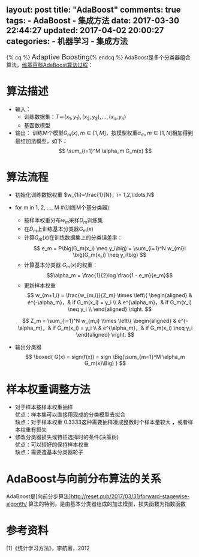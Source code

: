 layout: post
title: "AdaBoost"
comments: true
tags:
	- AdaBoost
	- 集成方法
date:  2017-03-30 22:44:27
updated: 2017-04-02 20:00:27
categories:
    - 机器学习
    - 集成方法
---

{% cq %} <font size=4>Adaptive Boosting</font>{% endcq %}
AdaBoost是多个分类器组合算法，[维基百科AdaBoost算法过程](https://zh.wikipedia.org/wiki/AdaBoost)：

<!-- more -->

# 算法描述
+ 输入：
	- 训练数据集：$T＝{(x_1, y_1), (x_2, y_2), \ldots, (x_n, y_n)}$
	- 基函数模型
+ 输出：
	训练M个模型$G_m(x), m \in [1, M]$，按模型权重$\alpha_m, m \in [1, N]$相加得到最红加法模型，如下：
	$$
	\sum_{i=1}^M \alpha_m G_m(x)
	$$

# 算法流程
* 初始化训练数据权重 $w_{1i}=\frac{1}{N}，i= 1,2,\ldots,N$
* for m in 1, 2, $\ldots$, M  #(训练M个基分类器):
	- 按样本权重分布$w_{m}$采样$D_m$训练集
	- 在$D_m$上训练基本分类器$G_m(x)$
	- 计算$G_m(x)$在训练数据集上的分类误差率：
	$$
	e_m = P\big(G_m(x_i) \neq y_i\big)
	= \sum_{i=1}^N w_{mi}I \big(G_m(x_i) \neq y_i\big)
	$$  
	- 计算基本分类器 $G_m(x)$的权重：
	$$\alpha_m = \frac{1}{2}log \frac{1 - e_m}{e_m}$$
	- 更新样本权重
	$$
	w_{m+1,i} = \frac{w_{m,i}}{Z_m} \times 
	\left\{
	\begin{aligned}
	& e^{-\alpha_m}，& if G_m(x_i) = y_i \\
	& e^{\alpha_m}，& if G_m(x_i) \neq y_i \\
	\end{aligned}
	\right.
	$$
	
	$$
	Z_m = \sum_{i=1}^N
	w_{m,i} \times \left\{
	\begin{aligned}
	& e^{-\alpha_m}，& if G_m(x_i) = y_i \\
	& e^{\alpha_m}，& if G_m(x_i) \neq y_i 
	\end{aligned}
	\right.
	$$

* 输出分类器
$$
\boxed{
G(x) = sign(f(x)) = sign \Big(\sum_{m=1}^M \alpha_m G_m(x)\Big)
}
$$

# 样本权重调整方法
- 对于样本按样本权重抽样  
优点：样本集可以直接用现成的分类模型去拟合  
缺点：对于样本权重 0.3333这种需要抽样凑成整数时个样本量较大 ，或者样本权重有损失  
- 修改分类器损失或特征选择时的条件(决策树)  
优点：可以较好的保持样本权重  
缺点：需要造基本分类器轮子  

# AdaBoost与向前分布算法的关系
AdaBoost是[向前分步算法]<http://reset.pub/2017/03/31/forward-stagewise-algorith/> 算法的特例，是由基本分类器组成的加法模型，损失函数为指数函数


# 参考资料  
[1]《统计学习方法》，李航著，2012  
	

